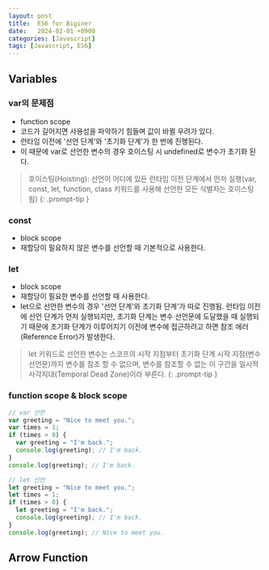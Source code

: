 ```yaml
---
layout: post
title:  ES6 for Biginer
date:   2024-02-01 +0900
categories: [Javascript]
tags: [Javascript, ES6]
---
```



## Variables

### var의 문제점

- function scope
- 코드가 길어지면 사용성을 파악하기 힘들며 값이 바뀔 우려가 있다.
- 런타임 이전에 '선언 단계'와 '초기화 단계'가 한 번에 진행된다.
- 이 때문에 var로 선언한 변수의 경우 호이스팅 시 undefined로 변수가 초기화 된다.

> 호이스팅(Hoisting): 선언이 어디에 있든 런타임 이전 단계에서 먼저 실행(var, const, let, function, class 키워드를 사용해 선언한 모든 식별자는 호이스팅 됨)
{: .prompt-tip }

### const

- block scope
- 재할당이 필요하지 않은 변수를 선언할 때 기본적으로 사용한다.

### let

- block scope
- 재할당이 필요한 변수를 선언할 때 사용한다.
- let으로 선언한 변수의 경우 '선언 단계'와 초기화 단계'가 따로 진행됨. 런타임 이전에 선언 단계가 먼저 실행되지만, 초기화 단계는 변수 선언문에 도달했을 때 실행되기 때문에 초기화 단계가 이루어지기 이전에 변수에 접근하려고 하면 참조 에러(Reference Error)가 발생한다.

> let 키워드로 선언한 변수는 스코프의 시작 지점부터 초기화 단계 시작 지점(변수 선언문)까지 변수를 참조 할 수 없으며, 변수를 참조할 수 없는 이 구간을 일시적 사각지대(Temporal Dead Zone)이라 부른다.
{: .prompt-tip }

### function scope & block scope

```javascript
// var 선언
var greeting = "Nice to meet you.";
var times = 1;
if (times > 0) {
  var greeting = "I'm back.";
  console.log(greeting); // I'm back.
}
console.log(greeting); // I'm back.

// let 선언
let greeting = "Nice to meet you.";
let times = 1;
if (times > 0) {
  let greeting = "I'm back.";
  console.log(greeting); // I'm back.
}
console.log(greeting); // Nice to meet you.
```


## Arrow Function